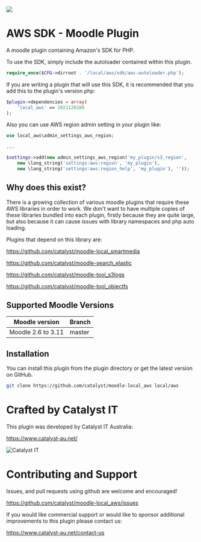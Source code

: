 <a href="https://travis-ci.org/catalyst/moodle-local_aws">
<img src="https://travis-ci.org/catalyst/moodle-local_aws.svg?branch=master">
</a>

# AWS SDK - Moodle Plugin

A moodle plugin containing Amazon's SDK for PHP.

To use the SDK, simply include the autoloader contained within this plugin.

```php
require_once($CFG->dirroot . '/local/aws/sdk/aws-autoloader.php');
```

If you are writing a plugin that will use this SDK, it is recommended that you add this to the plugin's version.php:

```php
$plugin->dependencies = array(
    'local_aws' => 2021120100
);
```

Also you can use AWS region admin setting in your plugin like:

```php
use local_aws\admin_settings_aws_region;

...

$settings->add(new admin_settings_aws_region('my_plugin/s3_region',
    new \lang_string('settings:aws:region', 'my_plugin'),
    new \lang_string('settings:aws:region_help', 'my_plugin'), ''));

```
 
## Why does this exist? ##

There is a growing collection of various moodle plugins that require these AWS libraries in order to work.
We don't want to have multiple copies of these libraries bundled into each plugin, firstly because they
are quite large, but also because it can cause issues with library namespaces and php auto loading.

Plugins that depend on this library are:

https://github.com/catalyst/moodle-local_smartmedia

https://github.com/catalyst/moodle-search_elastic

https://github.com/catalyst/moodle-tool_s3logs

https://github.com/catalyst/moodle-tool_objectfs


## Supported Moodle Versions

| Moodle version      | Branch  |
| ------------------ | ------- |
| Moodle 2.6 to 3.11  | master  |

## Installation

You can install this plugin from the plugin directory or get the latest version
on GitHub.

```bash
git clone https://github.com/catalyst/moodle-local_aws local/aws
```

# Crafted by Catalyst IT


This plugin was developed by Catalyst IT Australia:

https://www.catalyst-au.net/

![Catalyst IT](/pix/catalyst-logo.png?raw=true)


# Contributing and Support

Issues, and pull requests using github are welcome and encouraged! 

https://github.com/catalyst/moodle-local_aws/issues

If you would like commercial support or would like to sponsor additional improvements
to this plugin please contact us:

https://www.catalyst-au.net/contact-us
